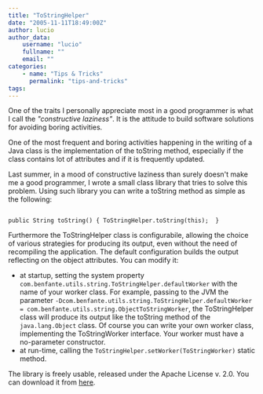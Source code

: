 ```yaml
---
title: "ToStringHelper"
date: "2005-11-11T18:49:00Z"
author: lucio
author_data:
    username: "lucio"
    fullname: ""
    email: ""
categories:
    - name: "Tips & Tricks"
      permalink: "tips-and-tricks"
tags:
---
```

One of the traits I personally appreciate most in a good programmer is what I call the _"constructive laziness"_. It is the attitude to build software solutions for avoiding boring activities.

One of the most frequent and boring activities happening in the writing of a Java class is the implementation of the toString method, especially if the class contains lot of attributes and if it is frequently updated.

Last summer, in a mood of constructive laziness than surely doesn't make me a good programmer, I wrote a small class library that tries to solve this problem.  Using such library you can write a toString method as simple as the following:

<code>
public String toString() { ToStringHelper.toString(this);  }
</code>


Furthermore the ToStringHelper class is configurabile, allowing the choice of various strategies for producing its output, even without the need of recompiling the application. The default configuration builds the output reflecting on the object attributes. You can modify it:

*  at startup, setting the system property <code>com.benfante.utils.string.ToStringHelper.defaultWorker</code> with the name of your worker class. For example, passing to the JVM the parameter <code>-Dcom.benfante.utils.string.ToStringHelper.defaultWorker = com.benfante.utils.string.ObjectToStringWorker</code>, the ToStringHelper class will produce its output like the toString method of the <code>java.lang.Object</code> class. Of course you can write your own worker class, implementing the ToStringWorker interface. Your worker must have a no-parameter constructor.
* at run-time, calling the <code>ToStringHelper.setWorker(ToStringWorker)</code> static method.

The library is freely usable, released under the Apache License v. 2.0. You can download it from [here](http://snipurl.com/bencode).


